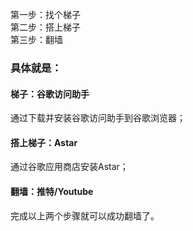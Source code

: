 第一步：找个梯子  
第二步：搭上梯子  
第三步：翻墙  

### 具体就是：
####  梯子：谷歌访问助手  
通过下载并安装谷歌访问助手到谷歌浏览器；  
####  搭上梯子：Astar  
通过谷歌应用商店安装Astar；  
####  翻墙：推特/Youtube  
完成以上两个步骤就可以成功翻墙了。
